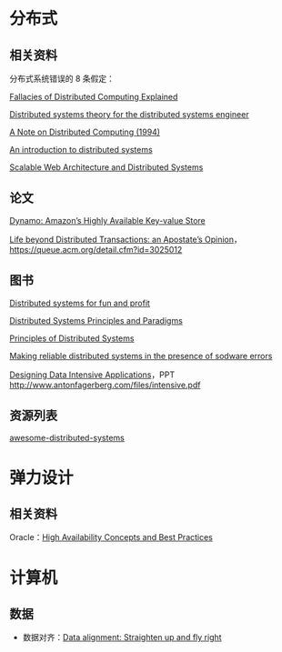 # 分布式

## 相关资料

分布式系统错误的 8 条假定：

 [Fallacies of Distributed Computing Explained](http://www.rgoarchitects.com/Files/fallacies.pdf)

[Distributed systems theory for the distributed systems engineer](https://www.the-paper-trail.org/post/2014-08-09-distributed-systems-theory-for-the-distributed-systems-engineer/)

[A Note on Distributed Computing (1994)](http://citeseerx.ist.psu.edu/viewdoc/summary?doi=10.1.1.41.7628)



[An introduction to distributed systems](https://github.com/aphyr/distsys-class)

[Scalable Web Architecture and Distributed Systems](http://www.aosabook.org/en/distsys.html)







## 论文

[Dynamo: Amazon’s Highly Available Key-value Store](https://www.allthingsdistributed.com/files/amazon-dynamo-sosp2007.pdf) 

[Life beyond Distributed Transactions: an Apostate’s Opinion](http://adrianmarriott.net/logosroot/papers/LifeBeyondTxns.pdf)，https://queue.acm.org/detail.cfm?id=3025012







## 图书

[Distributed systems for fun and profit](http://book.mixu.net/distsys/)

[Distributed Systems Principles and Paradigms](http://barbie.uta.edu/~jli/Resources/MapReduce&Hadoop/Distributed%20Systems%20Principles%20and%20Paradigms.pdf)

[Principles of Distributed Systems](https://disco.ethz.ch/courses/podc_allstars/lecture/podc.pdf)

[Making reliable distributed systems in the presence of sodware errors](http://erlang.org/download/armstrong_thesis_2003.pdf)

[Designing Data Intensive Applications](https://www.amazon.com/Designing-Data-Intensive-Applications-Reliable-Maintainable/dp/1449373321)，PPT http://www.antonfagerberg.com/files/intensive.pdf



## 资源列表

[awesome-distributed-systems](https://github.com/theanalyst/awesome-distributed-systems/blob/master/README.md)



# 弹力设计

## 相关资料

Oracle：[High Availability Concepts and Best Practices](https://docs.oracle.com/cd/A91202_01/901_doc/rac.901/a89867/pshavdtl.htm)







# 计算机

## 数据

- 数据对齐：[Data alignment: Straighten up and fly right](https://developer.ibm.com/articles/pa-dalign/#) 















